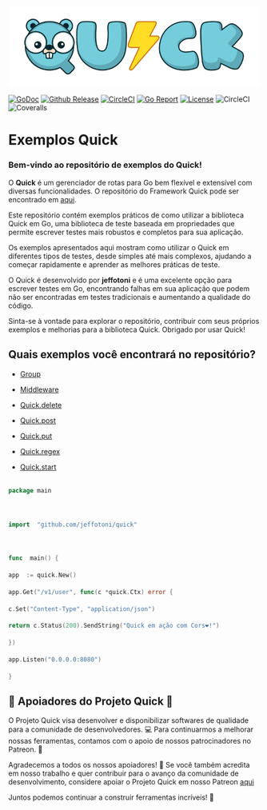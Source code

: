 ![Logo do Quick](/Logo.png)

[![GoDoc](https://godoc.org/github.com/jeffotoni/quick?status.svg)](https://godoc.org/github.com/jeffotoni/quick) [![Github Release](https://img.shields.io/github/v/release/jeffotoni/quick?include_prereleases)](https://img.shields.io/github/v/release/jeffotoni/quick) [![CircleCI](https://dl.circleci.com/status-badge/img/gh/jeffotoni/quick/tree/master.svg?style=svg)](https://dl.circleci.com/status-badge/redirect/gh/jeffotoni/quick/tree/master) [![Go Report](https://goreportcard.com/badge/github.com/jeffotoni/quick)](https://goreportcard.com/badge/github.com/jeffotoni/quick) [![License](https://img.shields.io/github/license/jeffotoni/quick)](https://img.shields.io/github/license/jeffotoni/quick) ![CircleCI](https://img.shields.io/circleci/build/github/jeffotoni/quick/master) ![Coveralls](https://img.shields.io/coverallsCoverage/github/jeffotoni/quick)

# Exemplos Quick

  

### **Bem-vindo ao repositório de exemplos do Quick!**

  

O **Quick** é um gerenciador de rotas para Go bem flexível e extensível com diversas funcionalidades. O repositório do Framework Quick pode ser encontrado em [aqui](https://github.com/jeffotoni/quick).

  

Este repositório contém exemplos práticos de como utilizar a biblioteca Quick em Go, uma biblioteca de teste baseada em propriedades que permite escrever testes mais robustos e completos para sua aplicação.

  

Os exemplos apresentados aqui mostram como utilizar o Quick em diferentes tipos de testes, desde simples até mais complexos, ajudando a começar rapidamente e aprender as melhores práticas de teste.

  

O Quick é desenvolvido por **jeffotoni** e é uma excelente opção para escrever testes em Go, encontrando falhas em sua aplicação que podem não ser encontradas em testes tradicionais e aumentando a qualidade do código.

  

Sinta-se à vontade para explorar o repositório, contribuir com seus próprios exemplos e melhorias para a biblioteca Quick. Obrigado por usar Quick!

  

## Quais exemplos você encontrará no repositório?

  

* [Group](/group/)

* [Middleware](/middleware/)

* [Quick.delete](quick.delete/)

* [Quick.post](quick.post/)

* [Quick.put](quick.put/)

* [Quick.regex](quick.regex/)

* [Quick.start](quick.start/)

  

```go

package main

  

import  "github.com/jeffotoni/quick"

  

func  main() {

app  := quick.New()

app.Get("/v1/user", func(c *quick.Ctx) error {

c.Set("Content-Type", "application/json")

return c.Status(200).SendString("Quick em ação com Cors❤️!")

})

app.Listen("0.0.0.0:8080")

}
```

## 🚀 **Apoiadores do Projeto Quick** 🙏

O Projeto Quick visa desenvolver e disponibilizar softwares de qualidade para a comunidade de desenvolvedores. 💻 Para continuarmos a melhorar nossas ferramentas, contamos com o apoio de nossos patrocinadores no Patreon. 🤝

Agradecemos a todos os nossos apoiadores! 🙌 Se você também acredita em nosso trabalho e quer contribuir para o avanço da comunidade de desenvolvimento, considere apoiar o Projeto Quick em nosso Patreon [aqui](https://www.patreon.com/jeffotoni_quick)

Juntos podemos continuar a construir ferramentas incríveis! 🚀
